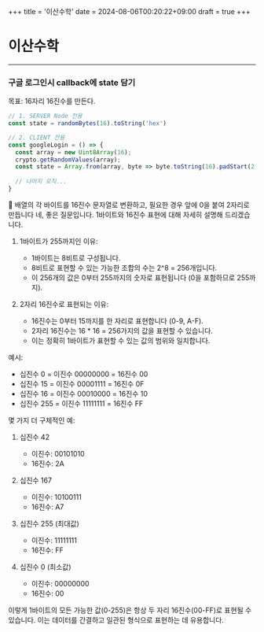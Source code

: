 +++
title = '이산수학'
date = 2024-08-06T00:20:22+09:00
draft = true
+++
# 이산수학

---
### 구글 로그인시 callback에 state 담기
목표: 16자리 16진수를 만든다.

```js
// 1. SERVER Node 전용
const state = randomBytes(16).toString('hex')

// 2. CLIENT 전용
const googleLogin = () => {
  const array = new Uint8Array(16);
  crypto.getRandomValues(array);
  const state = Array.from(array, byte => byte.toString(16).padStart(2, '0')).join('');
  
  // 나머지 로직...
}
```
💎 배열의 각 바이트를 16진수 문자열로 변환하고, 필요한 경우 앞에 0을 붙여 2자리로 만듭니다
네, 좋은 질문입니다. 1바이트와 16진수 표현에 대해 자세히 설명해 드리겠습니다.

1. 1바이트가 255까지인 이유:
   - 1바이트는 8비트로 구성됩니다.
   - 8비트로 표현할 수 있는 가능한 조합의 수는 2^8 = 256개입니다.
   - 이 256개의 값은 0부터 255까지의 숫자로 표현됩니다 (0을 포함하므로 255까지).

2. 2자리 16진수로 표현되는 이유:
   - 16진수는 0부터 15까지를 한 자리로 표현합니다 (0-9, A-F).
   - 2자리 16진수는 16 * 16 = 256가지의 값을 표현할 수 있습니다.
   - 이는 정확히 1바이트가 표현할 수 있는 값의 범위와 일치합니다.

예시:
- 십진수 0 = 이진수 00000000 = 16진수 00
- 십진수 15 = 이진수 00001111 = 16진수 0F
- 십진수 16 = 이진수 00010000 = 16진수 10
- 십진수 255 = 이진수 11111111 = 16진수 FF

몇 가지 더 구체적인 예:
1. 십진수 42
   - 이진수: 00101010
   - 16진수: 2A

2. 십진수 167
   - 이진수: 10100111
   - 16진수: A7

3. 십진수 255 (최대값)
   - 이진수: 11111111
   - 16진수: FF

4. 십진수 0 (최소값)
   - 이진수: 00000000
   - 16진수: 00

이렇게 1바이트의 모든 가능한 값(0-255)은 항상 두 자리 16진수(00-FF)로 표현될 수 있습니다. 이는 데이터를 간결하고 일관된 형식으로 표현하는 데 유용합니다.